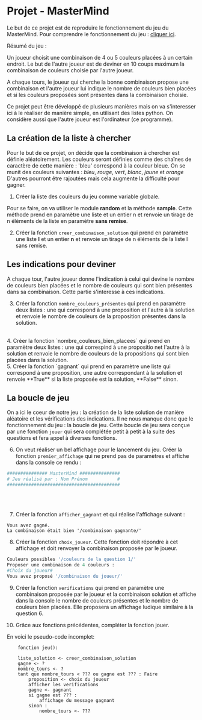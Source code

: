 # Projet - MasterMind

Le but de ce projet est de reproduire le fonctionnement du jeu du MasterMind.
Pour comprendre le fonctionnement du jeu : [cliquer ici](https://fr.wikipedia.org/wiki/Mastermind).

Résumé du jeu :

Un joueur choisit une combinaison de 4 ou 5 couleurs placées à un certain endroit.
Le but de l'autre joueur est de deviner en 10 coups maximum la combinaison de couleurs choisie par l'autre joueur.

A chaque tours, le joueur qui cherche la bonne combinaison propose une combinaison et l'autre joueur lui indique le nombre de couleurs bien placées et si les couleurs proposées sont présentes dans la combinaison choisie.

Ce projet peut être développé de plusieurs manières mais on va s'interesser ici à le réaliser de manière simple, en utilisant des listes python. On considère aussi que l'autre joueur est l'ordinateur (ce programme).

## La création de la liste à chercher

Pour le but de ce projet, on décide que la combinaison à chercher est définie aléatoirement.
Les couleurs seront définies comme des chaînes de caractère de cette manière : 'bleu' correspond à la couleur bleue.
On se munit des couleurs suivantes :
$bleu,~rouge,~vert,~blanc,~jaune$ et $orange$
D'autres pourront être rajoutées mais cela augmente la difficulté pour gagner.

1. Créer la liste des couleurs du jeu comme variable globale.

Pour se faire, on va utiliser le module **random** et la méthode **sample**. Cette méthode prend en paramètre une liste et un entier n et renvoie un tirage de n éléments de la liste en paramètre **sans remise**. 

2. Créer la fonction `creer_combinaison_solution` qui prend en paramètre une liste **l** et un entier **n** et renvoie un tirage de n éléments de la liste l sans remise.

## Les indications pour deviner

A chaque tour, l'autre joueur donne l'indication à celui qui devine le nombre de couleurs bien placées et le nombre de couleurs qui sont bien présentes dans sa combinaison.
Cette partie s'interesse à ces indications.

3. Créer la fonction `nombre_couleurs_présentes` qui prend en paramètre deux listes : une qui correspond à une proposition et l'autre à la solution et renvoie le nombre de couleurs de la proposition présentes dans la solution.
<br>
4. Créer la fonction `nombre_couleurs_bien_placees` qui prend en paramètre deux listes : une qui correspind à une propositio net l'autre à la solution et renvoie le nombre de couleurs de la propositions qui sont bien placées dans la solution.
<br>
5. Créer la fonction `gagnant` qui prend en paramètre une liste qui correspond à une proposition, une autre correspondant à la solution et renvoie **True** si la liste proposée est la solution, **False** sinon.

## La boucle de jeu

On a ici le coeur de notre jeu : la création de la liste solution de manière aléatoire et les vérifications des indications.
Il ne nous manque donc que le fonctionnement du jeu : la boucle de jeu.
Cette boucle de jeu sera conçue par une fonction `jouer` qui sera complétée petit à petit à la suite des questions et fera appel à diverses fonctions.

6. On veut réaliser un bel affichage pour le lancement du jeu. Créer la fonction `premier_affichage` qui ne prend pas de paramètres et affiche dans la console ce rendu :

```python
############### MasterMind ###############
# Jeu réalisé par : Nom Prénom           #
##########################################
```

<br>
<br>

7. Créer la fonction `afficher_gagnant` et qui réalise l'affichage suivant :  

```text
Vous avez gagné.
La combinaison était bien '/combinaison gagnante/'
```

8. Créer la fonction `choix_joueur`. Cette fonction doit répondre à cet affichage et doit renvoyer la combinaison proposée par le joueur.

```python
Couleurs possibles '/couleurs de la question 1/'
Proposer une combinaison de 4 couleurs : 
#Choix du joueur#
Vous avez proposé '/combinaison du joueur/'
```

9. Créer la fonction `verifications` qui prend en paramètre une combinaison proposée par le joueur et la combinaison solution et affiche dans la console le nombre de couleurs présentes et le nombre de couleurs bien placées. Elle proposera un affichage ludique similaire à la question 6.

10. Grâce aux fonctions précédentes, compléter la fonction jouer.

En voici le pseudo-code incomplet:

```text
    fonction jeu():

    liste_solution <- creer_combinaison_solution
    gagne <- ?
    nombre_tours <- ?
    tant que nombre_tours < ??? ou gagne est ??? : Faire
        proposition <- choix du joueur
        afficher les verifications
        gagne <- gagnant
        si gagne est ??? : 
            affichage du message gagnant
        sinon : 
            nombre_tours <- ???
```
